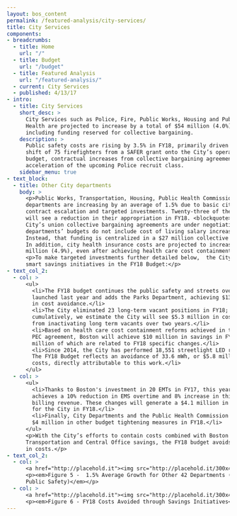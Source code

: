 ```yaml
---
layout: bos_content
permalink: /featured-analysis/city-services/
title: City Services
components:
- breadcrumbs:
  - title: Home
    url: "/"
  - title: Budget
    url: "/budget"
  - title: Featured Analysis
    url: "/featured-analysis/"
  - current: City Services
  - published: 4/13/17
- intro:
  - title: City Services
    short_desc: >
      City Services such as Police, Fire, Public Works, Housing and Public 
      Health are projected to increase by a total of $54 million (4.0%), 
      including funding reserved for collective bargaining.
    description: >
      Public safety costs are rising by 3.5% in FY18, primarily driven by the 
      shift of 75 firefighters from a SAFER grant onto the City’s operating 
      budget, contractual increases from collective bargaining agreements, and 
      acceleration of the upcoming Police recruit class. 
    sidebar_menu: true
- text_block:
  - title: Other City departments
    body: >
      <p>Public Works, Transportation, Housing, Public Health Commission and 38 other 
      departments are increasing by an average of 1.5% due to basic city services 
      contract escalation and targeted investments. Twenty-three of these departments 
      will see a reduction in their appropriation in FY18. <blockquote>Because almost all of the 
      City’s union collective bargaining agreements are under negotiation, most 
      departments’ budgets do not include cost of living salary increases for employees. 
      Instead, that funding is centralized in a $27 million collective bargaining reserve.</blockquote>
      In addition, city health insurance costs are projected to increase by $10.6 
      million (4.9%), even after achieving health care cost containment savings.</p>
      <p>To make targeted investments further detailed below,  the City is pursuing 
      smart savings initiatives in the FY18 Budget:</p>
- text_col_2:
  - col: >
      <ul>
        <li>The FY18 budget continues the public safety and streets overtime reforms 
        launched last year and adds the Parks Department, achieving $13.2 million 
        in cost avoidance.</li>
        <li>The City eliminated 23 long-term vacant positions in FY18; 
        cumulatively, we estimate the City will see $5.3 million in costs avoided 
        from inactivating long term vacants over two years.</li>
        <li>Based on health care cost containment reforms achieved in the 2015 
        PEC agreement, Boston will achieve $10 million in savings in FY18, $2.6 
        million of which are related to FY18 specific changes.</li>
        <li>Since 2014, the City has performed 18,551 streetlight LED retrofits. 
        The FY18 Budget reflects an avoidance of 33.6 mWh, or $5.8 million in energy 
        costs, directly attributable to this work.</li> 
      </ul>
  - col: >
      <ul>
        <li>Thanks to Boston's investment in 20 EMTs in FY17, this year’s budget 
        achieves a 10% reduction in EMS overtime and 8% increase in third party 
        billing revenue. These changes will generate a $4.1 million in net savings 
        for the City in FY18.</li>
        <li>Finally, City Departments and the Public Health Commission include a combined 
        $4 million in other budget tightening measures in FY18.</li> 
      </ul>
      <p>With the City’s efforts to contain costs combined with Boston Public Schools’ 
      Transportation and Central Office savings, the FY18 budget avoids $60 million 
      in costs.</p>
- text_col_2:
  - col: >
      <a href="http://placehold.it"><img src="http://placehold.it/300x400"></a></p>
      <p><em>Figure 5 -  1.5% Average Growth for Other 42 Departments (Not Education or 
      Public Safety)</em></p>
  - col: >
      <a href="http://placehold.it"><img src="http://placehold.it/300x400"></a>
      <p><em>Figure 6 - FY18 Costs Avoided through Savings Initiatives</em></p>
---
```

